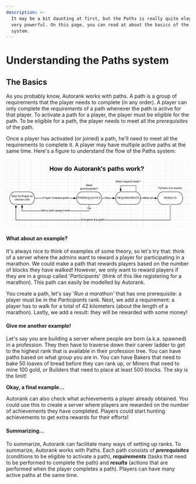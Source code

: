 ```yaml
---
description: >-
  It may be a bit daunting at first, but the Paths is really quite elegant and
  very powerful. On this page, you can read at about the basics of the Paths
  system.
---
```


# Understanding the Paths system

## The Basics

As you probably know, Autorank works with paths. A path is a group of requirements that the player needs to complete \(in any order\). A player can only complete the _requirements_ of a path whenever the path is active for that player. To activate a path for a player, the player must be eligible for the path. To be eligible for a path, the player needs to meet all the _prerequisites_ of the path.

Once a player has activated \(or joined\) a path, he'll need to meet all the requirements to complete it. A player may have multiple active paths at the same time. Here's a figure to understand the flow of the Paths system:

![General overview of the Paths system. A player must activate \(or choose\) a path. Autorank will check whether the player is eligible before assigning the path.](../.gitbook/assets/autorank-how-does-it-work.png)

#### What about an example?

It's always nice to think of examples of some theory, so let's try that: think of a server where the admins want to reward a player for participating in a marathon. We could make a path that rewards players based on the number of blocks they have walked! However, we only want to reward players if they are in a group called '_Participants_' \(think of this like registering for a marathon\). This path can easily be modelled by Autorank. 

You create a path, let's say '_Run a marathon'_  that has one prerequisite: a player must be in the _Participants_ rank. Next, we add a requirement: a player has to walk for a total of 42 kilometers \(about the length of a marathon\). Lastly, we add a result: they will be rewarded with some money!

#### **Give me another example!**

Let's say you are building a server where people are born \(a.k.a. spawned\) in a profession. They then have to traverse down their career ladder to get to the highest rank that is available in their profession tree. You can have paths based on what group you are in. You can have Bakers that need to bake 50 loaves of bread before they can rank up, or Miners that need to mine 100 gold, or Builders that need to place at least 500 blocks. The sky is the limit! 

**Okay, a final example...**

Autorank can also check what achievements a player already obtained. You could use this to create a server where players are rewarded on the number of achievements they have completed. Players could start hunting achievements to get extra rewards for their efforts!

#### Summarizing...

To summarize, Autorank can facilitate many ways of setting up ranks. To summarize, Autorank works with Paths. Each path consists of _**prerequisites**_ \(conditions to be eligible to activate a path\), _**requirements**_ \(tasks that need to be performed to complete the path\) and _**results**_ \(actions that are performed when the player completes a path\). Players can have many active paths at the same time.

